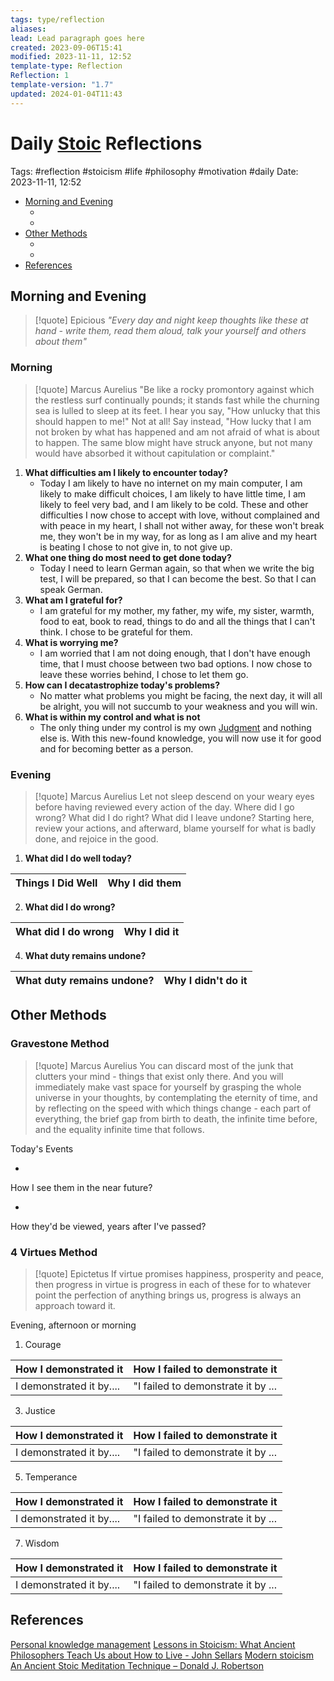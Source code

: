 ```yaml
---
tags: type/reflection
aliases: 
lead: Lead paragraph goes here
created: 2023-09-06T15:41
modified: 2023-11-11, 12:52
template-type: Reflection
Reflection: 1
template-version: "1.7"
updated: 2024-01-04T11:43
---
```



# Daily [Stoic](../SLIP-BOX/Stoicism.md) Reflections

Tags:  #reflection #stoicism #life #philosophy #motivation #daily 
Date: 2023-11-11, 12:52

- [Morning and Evening](#Morning%20and%20Evening)
	- [](#Morning%20and%20Evening#Morning%20and%20Evening#Morning|Morning)
	- [](#Morning%20and%20Evening#Morning%20and%20Evening#Evening|Evening)
- [Other Methods](#Other%20Methods)
	- [](#Other%20Methods#Other%20Methods#Gravestone%20Method|Gravestone%20Method)
	- [](#Other%20Methods#Other%20Methods#4%20Virtues%20Method|4%20Virtues%20Method)
- [References](#References)


## Morning and Evening

> [!quote] Epicious 
> _"Every day and night keep thoughts like these at hand - write them, read them aloud, talk your yourself and others about them"_

### Morning

> [!quote] Marcus Aurelius
> "Be like a rocky promontory against which the restless surf continually pounds; it stands fast while the churning sea is lulled to sleep at its feet. I hear you say, "How unlucky that this should happen to me!" Not at all! Say instead, "How lucky that I am not broken by what has happened and am not afraid of what is about to happen. The same blow might have struck anyone, but not many would have absorbed it without capitulation or complaint."

1. **What difficulties am I likely to encounter today?**
	- Today I am likely to have no internet on my main computer, I am likely to make difficult choices, I am likely to have little time, I am likely to feel very bad, and I am likely to be cold. These and other difficulties I now chose to accept with love, without complained and with peace in my heart, I shall not wither away, for these won't break me, they won't be in my way, for as long as I am alive and my heart is beating I chose to not give in, to not give up.
2. **What one thing do most need to get done today?**
	- Today I need to learn German again, so that when we write the big test, I will be prepared, so that I can become the best. So that I can speak German. 
1. **What am I grateful for?**
	- I am grateful for my mother, my father, my wife, my sister, warmth, food to eat, book to read, things to do and all the things that I can't think. I chose to be grateful for them. 
2. **What is worrying me?**
	- I am worried that I am not doing enough, that I don't have enough time, that I must choose between two bad options. I now chose to leave these worries behind, I chose to let them go.   
3. **How can I decatastrophize today's problems?**
	- No matter what problems you might be facing, the next day, it will all be alright, you will not succumb to your weakness and you will win.  
4. **What is within my control and what is not**
	- The only thing under my control is my own [Judgment](../SLIP-BOX/Control%20Over%20Judgment.md) and nothing else is. With this new-found knowledge, you will now use it for good and for becoming better as a person. 

### Evening

> [!quote] Marcus Aurelius
> Let not sleep descend on your weary eyes before having reviewed every action of the day. Where did I go wrong? What did I do right? What did I leave undone? Starting here, review your actions, and afterward, blame yourself for what is badly done, and rejoice in the good.

1. **What did I do well today?**

| Things I Did Well | Why I did them |
| ------------------- | ---------------- |

2. **What did I do wrong?**

| What did I do wrong | Why I did it |
| ------------------- | ---------------- |

4. **What duty remains undone?**

| What duty remains undone? | Why I didn't do it |
| ------------------- | ---------------- |

## Other Methods

### Gravestone Method

> [!quote] Marcus Aurelius
> You can discard most of the junk that clutters your mind - things that exist only there. And you will immediately make vast space for yourself by grasping the whole universe in your thoughts, by contemplating the eternity of time, and by reflecting on the speed with which things change - each part of everything, the brief gap from birth to death, the infinite time before, and the equality infinite time that follows. 

Today's Events 

-

How I see them in the near future? 

-

How they'd be viewed, years after I've passed?

### 4 Virtues Method

> [!quote] Epictetus 
> If virtue promises happiness, prosperity and peace, then progress in virtue is progress in each of these for to whatever point the perfection of anything brings us, progress is always an approach toward it.

Evening, afternoon or morning

1. Courage 

| How I demonstrated it  | How I failed to demonstrate it |
| ------------------- | ---------------- |
| I demonstrated it by....                 | "I failed to demonstrate it by ...              |

3. Justice

| How I demonstrated it  | How I failed to demonstrate it |
| ------------------- | ---------------- |
| I demonstrated it by....                 | "I failed to demonstrate it by ...             

5. Temperance

| How I demonstrated it  | How I failed to demonstrate it |
| ------------------- | ---------------- |
| I demonstrated it by....                 | "I failed to demonstrate it by ...             

7. Wisdom

| How I demonstrated it  | How I failed to demonstrate it |
| ------------------- | ---------------- |
| I demonstrated it by....                 | "I failed to demonstrate it by ...             

## References

[Personal knowledge management](Personal%20knowledge%20management.md)
[Lessons in Stoicism: What Ancient Philosophers Teach Us about How to Live - John Sellars](https://books.google.cz/books/about/Lessons_in_Stoicism.html?id=ky84zQEACAAJ&redir_esc=y)
[Modern stoicism](https://modernstoicism.com/)
[An Ancient Stoic Meditation Technique – Donald J. Robertson](https://donaldrobertson.name/2017/03/22/an-ancient-stoic-meditation-technique/)


